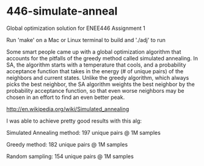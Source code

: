 # 446-simulate-anneal
Global optimization solution for ENEE446 Assignment 1

Run 'make' on a Mac or Linux terminal to build and './adj' to run

Some smart people came up with a global optimization algorithm that accounts for the pitfalls of the greedy method called simulated annealing. In SA, the algorithm starts with a temperature that cools, and a probability acceptance function that takes in the energy (# of unique pairs) of the neighbors and current states. Unlike the greedy algorithm, which always picks the best neighbor, the SA algorithm weights the best neighbor by the probability acceptance function, so that even worse neighbors may be chosen in an effort to find an even better peak.

http://en.wikipedia.org/wiki/Simulated_annealing

I was able to achieve pretty good results with this alg:

Simulated Annealing method: 197 unique pairs @ 1M samples

Greedy method: 182 unique pairs @ 1M samples

Random sampling: 154 unique pairs @ 1M samples

